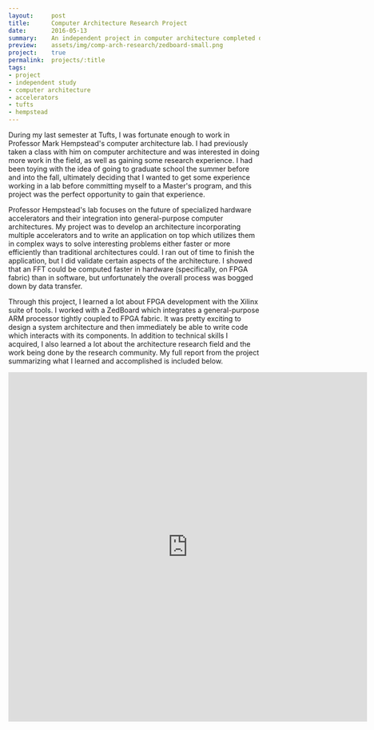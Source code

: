 ```yaml
---
layout:     post
title:      Computer Architecture Research Project
date:       2016-05-13
summary:    An independent project in computer architecture completed during my last semester at Tufts.
preview:    assets/img/comp-arch-research/zedboard-small.png
project:    true
permalink:  projects/:title
tags:
- project
- independent study
- computer architecture
- accelerators
- tufts
- hempstead
---
```


During my last semester at Tufts, I was fortunate enough to work in Professor Mark Hempstead's computer architecture lab. I had previously taken a class with him on computer architecture and was interested in doing more work in the field, as well as gaining some research experience. I had been toying with the idea of going to graduate school the summer before and into the fall, ultimately deciding that I wanted to get some experience working in a lab before committing myself to
a Master's program, and this project was the perfect opportunity to gain that experience.

Professor Hempstead's lab focuses on the future of specialized hardware accelerators and their integration into general-purpose computer architectures. My project was to develop an architecture incorporating multiple accelerators and to write an application on top which utilizes them in complex ways to solve interesting problems either faster or more efficiently than traditional architectures could. I ran out of time to finish the application, but I did validate certain
aspects of the architecture. I showed that an FFT could be computed faster in hardware (specifically, on FPGA fabric) than in software, but unfortunately the overall process was bogged down by data transfer.

Through this project, I learned a lot about FPGA development with the Xilinx suite of tools. I worked with a ZedBoard which integrates a general-purpose ARM processor tightly coupled to FPGA fabric. It was pretty exciting to design a system architecture and then immediately be able to write code which interacts with its components. In addition to technical skills I acquired, I also learned a lot about the architecture research field and the work being done by the research
community. My full report from the project summarizing what I learned and accomplished is included below.

<iframe src="http://docs.google.com/gview?url=http://rileywood.me/assets/pdf/independent-study-report.pdf&embedded=true" style="width:718px; height:700px;" frameborder="0"></iframe>

